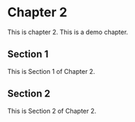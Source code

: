 # Chapter 2
This is chapter 2. This is a demo chapter.

## Section 1
This is Section 1 of Chapter 2.

## Section 2
This is Section 2 of Chapter 2.
